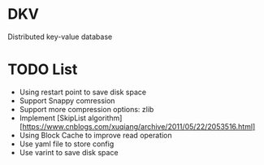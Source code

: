 # DKV

Distributed key-value database

# TODO List

* Using restart point to save disk space
* Support Snappy comression
* Support more compression options: zlib
* Implement [SkipList algorithm][https://www.cnblogs.com/xuqiang/archive/2011/05/22/2053516.html]
* Using Block Cache to improve read operation
* Use yaml file to store config
* Use varint to save disk space
